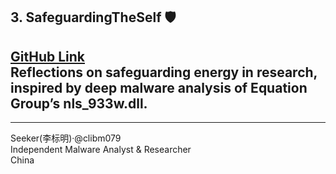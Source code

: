 ## 3. **SafeguardingTheSelf** 🛡️
[GitHub Link](https://github.com/clibm079/SafeguardingTheSelf)  
Reflections on safeguarding energy in research, inspired by deep malware analysis of Equation Group’s nls_933w.dll.
---

______________________________________________________________
Seeker(李标明)·@clibm079  
Independent Malware Analyst & Researcher    
China

